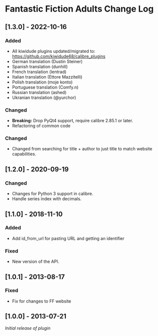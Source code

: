 # Fantastic Fiction Adults Change Log

## [1.3.0] - 2022-10-16
### Added
- All kiwidude plugins updated/migrated to: https://github.com/kiwidude68/calibre_plugins
- German translation (Dustin Steiner)
- Spanish translation (dunhill)
- French translation (lentrad)
- Italian translation (Ettore Mazzitelli)
- Polish translation (moje konto)
- Portuguese translation (Comfy.n)
- Russian translation (ashed)
- Ukranian translation (@yurchor)
### Changed
- **Breaking:** Drop PyQt4 support, require calibre 2.85.1 or later.
- Refactoring of common code
### Changed
- Changed from searching for title + author to just title to match website capabilities.

## [1.2.0] - 2020-09-19
### Changed
- Changes for Python 3 support in calibre.
- Handle series index with decimals.

## [1.1.0] - 2018-11-10
### Added
- Add id_from_url for pasting URL and getting an identifier  
### Fixed
- New version of the API.

## [1.0.1] - 2013-08-17
### Fixed
- Fix for changes to FF website

## [1.0.0] - 2013-07-21
_Initial release of plugin_
